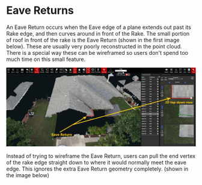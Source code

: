 # Eave Returns

An Eave Return occurs when the Eave edge of a plane extends out past its Rake edge, and then curves around in front of the Rake. The small portion of roof in front of the rake is the Eave Return \(shown in the first image below\). These are usually very poorly reconstructed in the point cloud. There is a special way these can be wireframed so users don't spend too much time on this small feature.

![](../.gitbook/assets/eave-return_no-wireframe_40817.png)

Instead of trying to wireframe the Eave Return, users can pull the end vertex of the rake edge straight down to where it would normally meet the eave edge. This ignores the extra Eave Return geometry completely. \(shown in the image below\)

